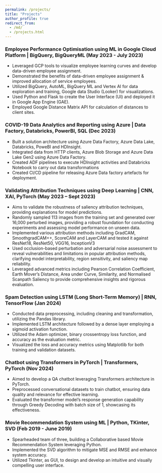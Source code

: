 ```yaml
---
permalink: /projects/
title: "Projects"
author_profile: true
redirect_from:
  - /md/
  - /projects.html
---
```


### Employee Performance Optimisation using ML in Google Cloud Platform | BigQuery, BigQueryML (May 2023 - July 2023)

* Leveraged GCP tools to visualize employee learning curves and develop data-driven employee assignment.
* Demonstrated the benefits of data-driven employee assignment & improved allocation of service employees.
* Utilized BigQuery, AutoML, BigQuery ML and Vertex AI for data exploration and training, Google data Studio
(Looker) for visualizations.
* Used Python and Flask to create the User Interface (UI) and deployed it in Google App Engine (GAE).
* Employed Google Distance Matrix API for calculation of distances to client sites.

### COVID-19 Data Analytics and Reporting using Azure | Data Factory, Databricks, PowerBI, SQL (Dec 2023)

* Built a solution architecture using Azure Data Factory, Azure Data Lake, Databricks, PoweBI and HDInsight.
* Integrated data from HTTP clients, Azure Blob Storage and Azure Data Lake Gen2 using Azure Data Factory.
* Created ADF pipelines to execute HDInsight activities and Databricks Notebook to carry out data transformations
* Created CI/CD pipeline for releasing Azure Data factory artefacts for deployment.

### Validating Attribution Techniques using Deep Learning | CNN, XAI, PyTorch (May 2023 – Sept 2023)

* Aims to validate the robustness of saliency attribution techniques, providing explanations for model predictions.
* Randomly sampled 113 images from the training set and generated over 16,000 perturbed images, providing a
robust foundation for conducting experiments and assessing model performance on unseen data.
* Implemented various attribution methods including GradCAM, SmoothgradCAM++, ScoreCAM and LayerCAM
and tested it against ResNet18, ResNet50, VGG16, InceptionV3
* Used occlusion-based perturbation and adversarial noise assessment to reveal vulnerabilities and limitations in
popular attribution methods, clarifying model interpretability, region sensitivity, and saliency map reliability.
* Leveraged advanced metrics including Pearson Correlation Coefficient, Earth Mover’s Distance, Area under Curve, Similarity, and Normalised Scanpath Saliency to provide comprehensive insights and rigorous evaluation.

### Spam Detection using LSTM (Long Short-Term Memory) | RNN, TensorFlow (Jan 2024)

* Conducted data preprocessing, including cleaning and transformation, utilizing the Pandas library.
* Implemented LSTM architecture followed by a dense layer employing a sigmoid activation function.
* Utilized the Adam optimizer, binary crossentropy loss function, and accuracy as the evaluation metric.
* Visualized the loss and accuracy metrics using Matplotlib for both training and validation datasets.

### Chatbot using Transformers in PyTorch | Transformers, PyTorch (Nov 2024)

* Aimed to develop a QA chatbot leveraging Transformers architecture in PyTorch.
* Preprocessed conversational datasets to train chatbot, ensuring data quality and relevance for effective learning.
* Evaluated the transformer model’s response generation capability through Greedy Decoding with batch size of 1,
showcasing its effectiveness.

### Movie Recommendation System using ML | Python, TKinter, SVD (Feb 2019 - June 2019)

* Spearheaded team of three, building a Collaborative based Movie Recommendation System leveraging Python.
* Implemented the SVD algorithm to mitigate MSE and RMSE and enhance system accuracy.
* Utilized Tkinter, as GUI, to design and develop an intuitive and visually compelling user interface.


<!-- (GitHub) ([GitHub](https://github.com/arminnorouzi/patentGPT) * ([pypi](https://pypi.org/project/patentgpt*extract/))) * (May 2023 – Sept 2023) -->
